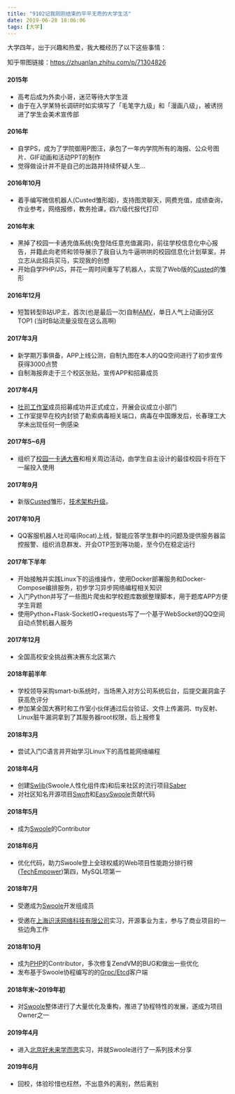 ```yaml
---
title: "9102记我刚刚结束的平平无奇的大学生活"
date: 2019-06-28 18:06:06
tags: [大学]
---
```


大学四年，出于兴趣和热爱，我大概经历了以下这些事情：

知乎带图链接：https://zhuanlan.zhihu.com/p/71304826

<!--more-->

#### 2015年

+ 高考后成为外卖小哥，迷茫等待大学生涯
+ 由于在入学某特长调研时如实填写了「毛笔字九级」和「漫画八级」，被诱拐进了学生会美术宣传部

#### 2016年

+ 自学PS，成为了学院御用P图汪，承包了一年内学院所有的海报、公众号图片、GIF动画和活动PPT的制作
+ 觉得做设计并不是自己的出路并持续怀疑人生…

#### 2016年10月

+ 着手编写微信机器人(Custed雏形姬)，支持图灵聊天，网费充值，成绩查询，作业参考，网络报修，教务抢课，四六级代报代打印

#### 2016年末

+ 黑掉了校园一卡通充值系统(免登陆任意充值漏洞)，前往学校信息化中心报告，并籍此向老师和领导展示了我自认为牛逼哄哄的校园信息化计划草案，并立志从此招兵买马，实现我的创想
+ 开始自学PHP/JS，并花一周时间重写了机器人，实现了Web版的[Custed](https://m.cust.edu.cn)的雏形

#### 2016年12月

+ 短暂转型B站UP主，首次(也是最后一次)自制[AMV](https://www.bilibili.com/video/av7495849)，单日人气上动画分区TOP1 (当时B站流量没现在这么高啊)

#### 2017年3月

+ 新学期万事俱备，APP上线公测，自制九图在本人的QQ空间进行了初步宣传获得3000点赞
+ 自制海报奔走于三个校区张贴，宣传APP和招募成员

#### 2017年4月

+ [吐司工作室](https://blog.tusi.site)成员招募成功并正式成立，开展会议成立小部门
+ 工作室提早在校内封锁了勒索病毒相关端口，病毒在中国爆发后，长春理工大学未出现任何一例感染

#### 2017年5~6月

+ 组织了[校园一卡通大赛](https://m.cust.edu.cn/ed.cc)和相关周边活动，由学生自主设计的最佳校园卡将在下一届投入使用

#### 2017年9月

+ 新版[Custed](https://app.cust.edu.cn)雏形，[技术架构升级](https://ww1.sinaimg.cn/large/006DQdzWly1fn84iqbisvj30wo0oyacu.jpg)。

#### 2017年10月

+ QQ客服机器人吐司喵(Rocat)上线，智能应答学生群中的问题及提供服务器监控报警、组织消息群发、开会OTP签到等功能，至今仍在稳定运行

#### 2017年下半年

- 开始接触并实践Linux下的运维操作，使用Docker部署服务和Docker-Compose编排服务，初步学习异步网络编程相关知识
- 入门Python并写了一些图片爬虫和学校题库数据整理脚本，用于题库APP方便学生背题
- 使用Python+Flask-SocketIO+requests写了一个基于WebSocket的QQ空间自动点赞机器人服务

#### 2017年12月

+ 全国高校安全挑战赛决赛东北区第六

#### 2018年前半年

+ 学校领导采购smart-bi系统时，当场黑入对方公司系统后台，后提交漏洞盒子获高危评分
+ 参加某全国大赛时和工作室小伙伴通过后台验证、文件上传漏洞、tty反射、Linux脏牛漏洞拿到了其服务器root权限，后上报修复

#### 2018年3月

+ 尝试入门C语言并开始学习Linux下的高性能网络编程

#### 2018年4月

+ 创建[Swlib](https://github.com/swlib)(Swoole人性化组件库)和后来社区的流行项目[Saber](https://github.com/swlib/saber)
+ 对社区知名开源项目[Swoft](https://github.com/swoft-cloud/swoft)和[EasySwoole](https://github.com/easy-swoole/easyswoole)贡献代码

#### 2018年5月

+ 成为[Swoole](https://github.com/swoole/swoole-src)的Contributor

#### 2018年6月

+ 优化代码，助力Swoole登上全球权威的Web项目性能跑分排行榜([TechEmpower](https://www.techempower.com/benchmarks/#section=data-r17&hw=ph&test=fortune))第四，MySQL项第一

#### 2018年7月

+ 受邀成为[Swoole](https://github.com/swoole/swoole-src)开发组成员

+ 受邀在[上海识沃网络科技有限公司](http://www.swoole-cloud.com/)实习，开源事业为主，参与了商业项目的一些边角工作

#### 2018年10月

+ 成为[PHP](https://github.com/php/php-src)的Contributor，多次修复ZendVM的BUG和做出一些优化
+ 发布基于Swoole协程编写的的[Grpc/Etcd](https://github.com/swoole/grpc)客户端

#### 2018年末~2019年初

+ 对[Swoole](https://github.com/swoole/swoole-src)整体进行了大量优化及重构，推进了协程特性的发展，遂成为项目Owner之一

#### 2019年4月

+ 进入[北京好未来学而思](https://www.100tal.com/)实习，并就Swoole进行了一系列技术分享

#### 2019年6月

+ 回校，体验珍惜也枉然，不出意外的离别，然后离别

